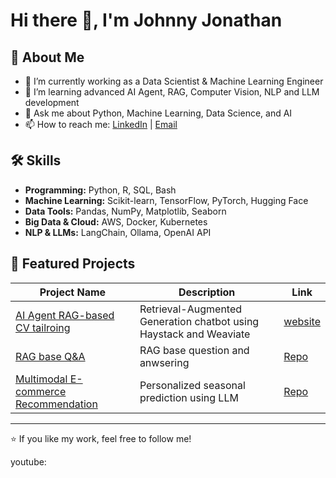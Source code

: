 # Hi there 👋, I'm Johnny Jonathan

## 🚀 About Me
- 🔭 I’m currently working as a Data Scientist & Machine Learning Engineer
- 🌱 I’m learning advanced AI Agent, RAG, Computer Vision, NLP and LLM development
- 💬 Ask me about Python, Machine Learning, Data Science, and AI
- 📫 How to reach me: [LinkedIn](https://www.linkedin.com/in/johnny941/) | [Email](mailto:johnnyjonathan008@gmail.com)

## 🛠 Skills
- **Programming:** Python, R, SQL, Bash  
- **Machine Learning:** Scikit-learn, TensorFlow, PyTorch, Hugging Face  
- **Data Tools:** Pandas, NumPy, Matplotlib, Seaborn  
- **Big Data & Cloud:** AWS, Docker, Kubernetes  
- **NLP & LLMs:** LangChain, Ollama, OpenAI API

## 📂 Featured Projects
| Project Name | Description | Link |
|--------------|-------------|------|
|[AI Agent RAG-based CV tailroing](https://github.com/jjjonathan96/Agent-based-RAG-system-for-CV-tailoring-and-ATS-checking) | Retrieval-Augmented Generation chatbot using Haystack and Weaviate | [website](http://54.242.100.14:8501) |
|[RAG base Q&A](https://github.com/jjjonathan96/Past-paper-Q-A-using-LLM-and-Langchain)|RAG base question and anwsering|[Repo](https://github.com/jjjonathan96/Past-paper-Q-A-using-LLM-and-Langchain)|
| [Multimodal E-commerce Recommendation](https://github.com/jjjonathan96/multimodal_LLM_Ecommerce_recommendation) | Personalized seasonal prediction using LLM | [Repo](https://github.com/jjjonathan96/multimodal_LLM_Ecommerce_recommendation)|
---

⭐️ If you like my work, feel free to follow me!

youtube:
